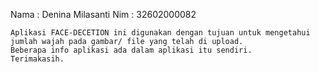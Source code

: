 Nama : Denina Milasanti
Nim  : 32602000082
  
    Aplikasi FACE-DECETION ini digunakan dengan tujuan untuk mengetahui
    jumlah wajah pada gambar/ file yang telah di upload.
    Beberapa info aplikasi ada dalam aplikasi itu sendiri. 
    Terimakasih.
